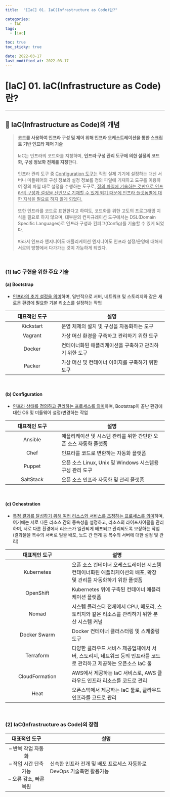 ```yaml
---
title:  "[IaC] 01. IaC(Infrastructure as Code)란?" 

categories:
  - IAC
tags:
  - [iac]

toc: true
toc_sticky: true

date: 2022-03-17
last_modified_at: 2022-03-17
---
```

# [IaC] 01. IaC(Infrastructure as Code)란?
---

<style>
table {
    font-size: 12pt;
}
table th:first-of-type {
    width: 5%;
}
table th:nth-of-type(2) {
    width: 15%;
}
table th:nth-of-type(3) {
    width: 50%;
}
table th:nth-of-type(4) {
    width: 30%;
}
</style>

## 🔔 IaC(Infrastructure as Code)의 개념

> **코드를 사용하여 인프라 구성 및 제어 위해 인프라 오케스트레이션을 통한 스크립트 기반 인프라 제어 기술** <br><br>
IaC는 인프라의 코드화를 지칭하며, **인프라 구성 관리 도구에 의한 설정의 코드화, 구성 정보화 전체를 지칭**한다.<br><br>
인프라 관리 도구 중 <u>Configuration 도구는</u> 직접 실제 기기에 설정하는 대신 서버나 미들웨어의 구성 정보와 설정 정보를 정의 파일에 기재하고 도구를 이용하여 정의 파일 대로 설정을 수행하는 도구로, <u>정의 파일에 기술하는 것만으로 인프라의 구성과 설정을 선언으로 기재할 수 있게 되기 때문에 인프라 플랫폼별에 대한 지식을 필요로 하지 않게 되었다.</u><br><br>
또한 인프라를 코드로 표현한다고 하여도, 코드화를 위한 고도의 프로그래밍 지식을 필요로 하지 않으며, 대부분의 컨피규레이션 도구에서는 DSL(Domain Specific Languages)로 인프라 구성과 컨피그(Config)를 기술할 수 있게 되었다.<br><br>
따라서 인프라 엔지니어도 애플리케이션 엔지니어도 인프라 설정/운영에 대해서 서로의 방향에서 다가가는 것이 가능하게 되었다.

<br>

### (1) IaC 구현을 위한 주요 기술

#### (a) Bootstrap

- <u>인프라의 초기 설정을 의미</u>하며, 일반적으로 서버, 네트워크 및 스토리지와 같은 새로운 환경에 필요한 기본 리소스를 설정하는 작업

|대표적인 도구|설명|
|:---:|---|
|Kickstart|운영 체제의 설치 및 구성을 자동화하는 도구|
|Vagrant|가상 머신 환경을 구축하고 관리하기 위한 도구|
|Docker|컨테이너화된 애플리케이션을 구축하고 관리하기 위한 도구|
|Packer|가상 머신 및 컨테이너 이미지를 구축하기 위한 도구|

<br>

#### (b) Configuration

- <u>인프라 상태를 정의하고 관리하는 프로세스를 의미</u>하며, Bootstrap이 끝난 환경에 대한 OS 및 미들웨어 설정/변경하는 작업

|대표적인 도구|설명|
|:---:|---|
|Ansible|애플리케이션 및 시스템 관리를 위한 간단한 오픈 소스 자동화 플랫폼|
|Chef|인프라를 코드로 변환하는 자동화 플랫폼|
|Puppet|오픈 소스 Linux, Unix 및 Windows 시스템용 구성 관리 도구|
|SaltStack|오픈 소스 인프라 자동화 및 관리 플랫폼|

<br>

#### (c) Ochestration

- <u>특정 결과를 달성하기 위해 여러 리소스와 서비스를 조정하는 프로세스를 의미</u>하며, 여기에는 서로 다른 리소스 간의 종속성을 설정하고, 리소스의 라이프사이클을 관리하며, 서로 다른 환경에서 리소스가 일관되게 배포되고 관리되도록 보장하는 작업 (결과물을 복수의 서버로 일괄 배포, 노드 간 연계 등 복수의 서버에 대한 설정 및 관리)

|대표적인 도구|설명|
|:---:|---|
|Kubernetes|오픈 소스 컨테이너 오케스트레이션 시스템 컨테이너화된 애플리케이션의 배포, 확장 및 관리를 자동화하기 위한 플랫폼|
|OpenShift|Kubernetes 위에 구축된 컨테이너 애플리케이션 플랫폼|
|Nomad|시스템 클러스터 전체에서 CPU, 메모리, 스토리지와 같은 리소스를 관리하기 위한 분산 시스템 커널|
|Docker Swarm|Docker 컨테이너 클러스터링 및 스케줄링 도구|
|Terraform|다양한 클라우드 서비스 제공업체에서 서버, 스토리지, 네트워크 등의 인프라를 코드로 관리하고 제공하는 오픈소스 IaC 툴|
|CloudFormation|AWS에서 제공하는 IaC 서비스로, AWS 클라우드 인프라 리소스를 코드로 관리|
|Heat|오픈스택에서 제공하는 IaC 툴로, 클라우드 인프라를 코드로 관리|

<br>

### (2) IaC(Infrastructure as Code)의 장점

|대표적인 도구|설명|
|:---:|---|
|– 반복 작업 자동화<br>– 작업 시간 단축 가능<br>– 오류 감소, 빠른 복원|신속한 인프라 전개 및 배포 프로세스 자동화로 DevOps 기술측면 활용가능|